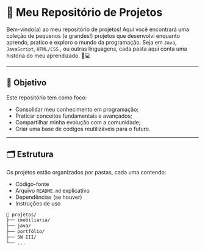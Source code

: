 # 🚀 Meu Repositório de Projetos

Bem-vindo(a) ao meu repositório de projetos! Aqui você encontrará uma coleção de pequenos (e grandes!) projetos que desenvolvi enquanto aprendo, pratico e exploro o mundo da programação. Seja em `Java`, `JavaScript`, `HTML/CSS` , ou outras linguagens, cada pasta aqui conta uma história do meu aprendizado. 📘💻

---

## 🧠 Objetivo

Este repositório tem como foco:

- Consolidar meu conhecimento em programação;
- Praticar conceitos fundamentais e avançados;
- Compartilhar minha evolução com a comunidade;
- Criar uma base de códigos reutilizáveis para o futuro.

---

## 🗂️ Estrutura

Os projetos estão organizados por pastas, cada uma contendo:

- Código-fonte
- Arquivo `README.md` explicativo
- Dependências (se houver)
- Instruções de uso

```bash
📁 projetos/
├── imobiliaria/
├── java/
├── portfólio/
├── SW III/
└── ...
